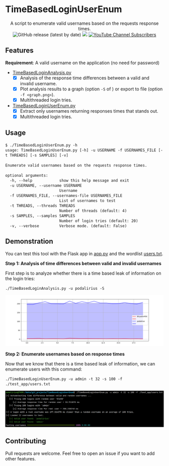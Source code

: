 # TimeBasedLoginUserEnum

<p align="center">
  A script to enumerate valid usernames based on the requests response times.
  <br>
  <img alt="GitHub release (latest by date)" src="https://img.shields.io/github/v/release/p0dalirius/TimeBasedLoginUserEnum">
  <a href="https://twitter.com/intent/follow?screen_name=podalirius_" title="Follow"><img src="https://img.shields.io/twitter/follow/podalirius_?label=Podalirius&style=social"></a>
  <a href="https://www.youtube.com/c/Podalirius_?sub_confirmation=1" title="Subscribe"><img alt="YouTube Channel Subscribers" src="https://img.shields.io/youtube/channel/subscribers/UCF_x5O7CSfr82AfNVTKOv_A?style=social"></a>
  <br>
</p>

## Features

**Requirement**: A valid username on the application (no need for password)

 - [TimeBasedLoginAnalysis.py](./TimeBasedLoginAnalysis.py)
   + [x] Analysis of the response time differences between a valid and invalid username.
   + [x] Plot analysis results to a graph (option `-S` of ) or export to file (option `-f <graph.png>`).
   + [x] Multithreaded login tries.
 
 - [TimeBasedLoginUserEnum.py](./TimeBasedLoginUserEnum.py)
   + [x] Extract only usernames returning responses times that stands out.
   + [x] Multithreaded login tries.
   
## Usage

```
$ ./TimeBasedLoginUserEnum.py -h
usage: TimeBasedLoginUserEnum.py [-h] -u USERNAME -f USERNAMES_FILE [-t THREADS] [-s SAMPLES] [-v]

Enumerate valid usernames based on the requests response times.

optional arguments:
  -h, --help            show this help message and exit
  -u USERNAME, --username USERNAME
                        Username
  -f USERNAMES_FILE, --usernames-file USERNAMES_FILE
                        List of usernames to test
  -t THREADS, --threads THREADS
                        Number of threads (default: 4)
  -s SAMPLES, --samples SAMPLES
                        Number of login tries (default: 20)
  -v, --verbose         Verbose mode. (default: False)

```

## Demonstration

You can test this tool with the Flask app in [app.py](./test_app/app.py) and the wordlist [users.txt](./test_app/users.txt). 

**Step 1: Analysis of time differences between valid and invalid usernames**

First step is to analyze whether there is a time based leak of information on the login tries:

```
./TimeBasedLoginAnalysis.py -u podalirius -S
```

![](./.github/graph.png)

**Step 2: Enumerate usernames based on response times**

Now that we know that there is a time based leak of information, we can enumerate users with this command:

```
./TimeBasedLoginUserEnum.py -u admin -t 32 -s 100 -f ./test_app/users.txt
```

![](./.github/example.png)

## Contributing

Pull requests are welcome. Feel free to open an issue if you want to add other features.
